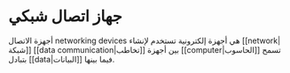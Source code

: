 # جهاز اتصال شبكي

أجهزة الاتصال networking devices هي أجهزة إلكترونية تستخدم لإنشاء [[network|شبكة]] [[data communication|تخاطب]] بين أجهزة [[computer|الحاسوب]] تسمح بتبادل [[data|البيانات]] فيما بينها.

